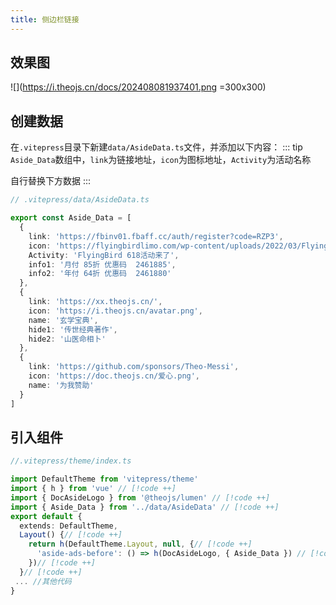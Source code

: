 ```yaml
---
title: 侧边栏链接
---
```


## 效果图

![](https://i.theojs.cn/docs/202408081937401.png =300x300)

## 创建数据

在`.vitepress`目录下新建`data/AsideData.ts`文件，并添加以下内容：
::: tip
`Aside_Data`数组中，`link`为链接地址，`icon`为图标地址，`Activity`为活动名称

自行替换下方数据
:::

```ts
// .vitepress/data/AsideData.ts

export const Aside_Data = [
  {
    link: 'https://fbinv01.fbaff.cc/auth/register?code=RZP3',
    icon: 'https://flyingbirdlimo.com/wp-content/uploads/2022/03/Flying-Bird-Logo-cropped.png',
    Activity: 'FlyingBird 618活动来了',
    info1: '月付 85折 优惠码  2461885',
    info2: '年付 64折 优惠码  2461880'
  },
  {
    link: 'https://xx.theojs.cn/',
    icon: 'https://i.theojs.cn/avatar.png',
    name: '玄学宝典',
    hide1: '传世经典著作',
    hide2: '山医命相卜'
  },
  {
    link: 'https://github.com/sponsors/Theo-Messi',
    icon: 'https://doc.theojs.cn/爱心.png',
    name: '为我赞助'
  }
]
```

## 引入组件

```ts
//.vitepress/theme/index.ts

import DefaultTheme from 'vitepress/theme'
import { h } from 'vue' // [!code ++]
import { DocAsideLogo } from '@theojs/lumen' // [!code ++]
import { Aside_Data } from '../data/AsideData' // [!code ++]
export default {
  extends: DefaultTheme,
  Layout() {// [!code ++]
    return h(DefaultTheme.Layout, null, {// [!code ++]
      'aside-ads-before': () => h(DocAsideLogo, { Aside_Data }) // [!code ++]
    })// [!code ++]
  }// [!code ++]
 ... //其他代码
}
```
